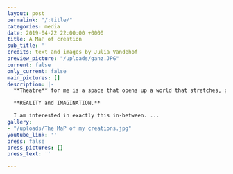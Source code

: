 ```yaml
---
layout: post
permalink: "/:title/"
categories: media
date: 2019-04-22 22:00:00 +0000
title: A MaP of creation
sub_title: ''
credits: text and images by Julia Vandehof
preview_picture: "/uploads/ganz.JPG"
current: false
only_current: false
main_pictures: []
description: |-
  **Theatre** for me is a space that opens up a world that stretches, places itself in and plays between

  **REALITY and IMAGINATION.**

  I am interested in exactly this in-between. ...
gallery:
- "/uploads/The MaP of my creations.jpg"
youtube_link: ''
press: false
press_pictures: []
press_text: ''

---
```


